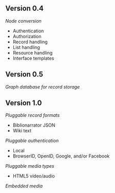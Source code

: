Version 0.4
-----------

*Node conversion*

+ Authentication
+ Authorization
+ Record handling
+ List handling
+ Resource handling
+ Interface templates

Version 0.5
-----------

*Graph database for record storage*

Version 1.0
-----------

*Pluggable record formats*

+ Biblionarrator JSON
+ Wiki text

*Pluggable authentication*

+ Local
+ BrowserID, OpenID, Google, and/or Facebook

*Pluggable media types*

+ HTML5 video/audio

*Embedded media*
